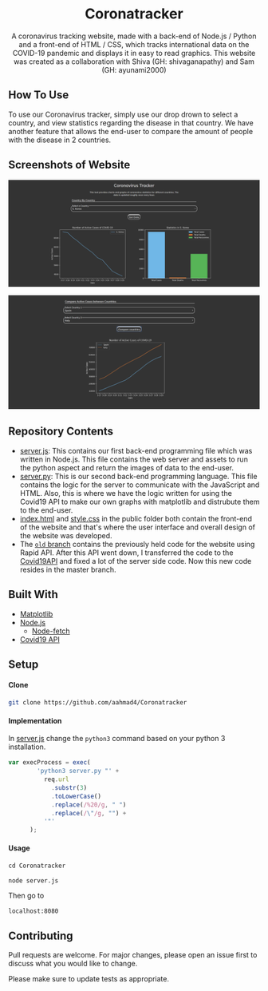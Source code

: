 <h1 align="center">Coronatracker</h1> 

<p align="center">
A coronavirus tracking website, made with a back-end of Node.js / Python and a front-end of HTML / CSS, which tracks international data on the COVID-19 pandemic and displays it in easy to read graphics. This website was created as a collaboration with Shiva (GH: shivaganapathy) and Sam (GH: ayunami2000)
</p>

## How To Use
To use our Coronavirus tracker, simply use our drop drown to select a country, and view statistics regarding the disease in that country. We have another feature that allows the end-user to compare the amount of people with the disease in 2 countries.


## Screenshots of Website

![](screenshot1.png)

![](screenshot2.png)

## Repository Contents
* [server.js](https://github.com/aahmad4/Live-Coronavirus-Tracker/blob/master/server.js): This contains our first back-end programming file which was written in Node.js. This file contains the web server and assets to run the python aspect and return the images of data to the end-user.
* [server.py](https://github.com/aahmad4/Live-Coronavirus-Tracker/blob/master/server.py): This is our second back-end programming language. This file contains the logic for the server to communicate with the JavaScript and HTML. Also, this is where we have the logic written for using the Covid19 API to make our own graphs with matplotlib and distrubute them to the end-user.
* [index.html](https://github.com/aahmad4/Live-Coronavirus-Tracker/blob/master/public/index.html) and [style.css](https://github.com/aahmad4/Live-Coronavirus-Tracker/blob/master/public/style.css) in the public folder both contain the front-end of the website and that's where the user interface and overall design of the website was developed.
* The [`old` branch](https://github.com/aahmad4/Live-Coronavirus-Tracker/tree/old) contains the previously held code for the website using Rapid API. After this API went down, I transferred the code to the [Covid19API](https://covid19api.com/) and fixed a lot of the server side code. Now this new code resides in the master branch. 

## Built With

* [Matplotlib](https://matplotlib.org/)
* [Node.js](https://nodejs.org/en/)
   * [Node-fetch](https://www.npmjs.com/package/node-fetch)
* [Covid19 API](https://covid19api.com/)

## Setup

#### Clone
```bash
git clone https://github.com/aahmad4/Coronatracker
```

#### Implementation

In [server.js](https://github.com/aahmad4/Live-Coronavirus-Tracker/blob/master/server.js) change the `python3` command 
based on your python 3 installation. 

```javascript
var execProcess = exec(
        'python3 server.py "' +
          req.url
            .substr(3)
            .toLowerCase()
            .replace(/%20/g, " ")
            .replace(/\"/g, "") +
          '"'
      );
```

#### Usage 
```
cd Coronatracker
```
```
node server.js
```
Then go to 
```
localhost:8080
```

## Contributing

Pull requests are welcome. For major changes, please open an issue first to discuss what you would like to change.

Please make sure to update tests as appropriate.
